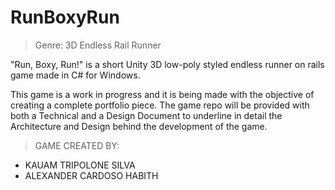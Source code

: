 # RunBoxyRun

> Genre: 3D Endless Rail Runner

"Run, Boxy, Run!" is a short Unity 3D low-poly styled endless runner on rails game made in C# for Windows.

This game is a work in progress and it is being made with the objective of creating a complete portfolio piece.
The game repo will be provided with both a Technical and a Design Document to underline in detail the Architecture and Design behind the development of the game.

> GAME CREATED BY:
- KAUAM TRIPOLONE SILVA
- ALEXANDER CARDOSO HABITH

